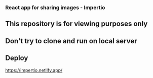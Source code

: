 ### React app for sharing images - Impertio

## This repository is for viewing purposes only
## Don't try to clone and run on local server

## Deploy

https://impertio.netlify.app/



